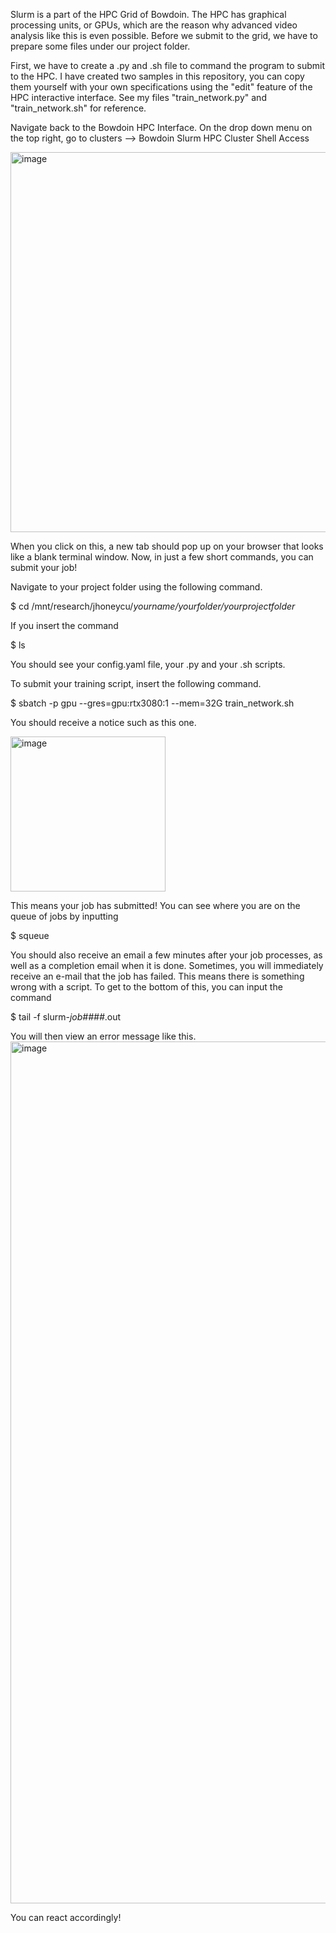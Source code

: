 Slurm is a part of the HPC Grid of Bowdoin. The HPC has graphical processing units, or GPUs, which are the reason why advanced video analysis like this is even possible. Before we submit to the grid, we have to prepare some files under our project folder. 

First, we have to create a .py and .sh file to command the program to submit to the HPC. I have created two samples in this repository, you can copy them yourself with your own specifications using the "edit" feature of the HPC interactive interface. See my files "train_network.py" and "train_network.sh" for reference. 

Navigate back to the Bowdoin HPC Interface. On the drop down menu on the top right, go to clusters --> Bowdoin Slurm HPC Cluster Shell Access

<img width="608" alt="image" src="https://user-images.githubusercontent.com/86625869/190883040-c54d7f0f-a904-4fe5-ac36-30b0df558a20.png">

When you click on this, a new tab should pop up on your browser that looks like a blank terminal window. Now, in just a few short commands, you can submit your job! 

Navigate to your project folder using the following command. 

$ cd /mnt/research/jhoneycu/_yourname/yourfolder/yourprojectfolder_

If you insert the command 

$ ls 

You should see your config.yaml file, your .py and your .sh scripts. 

To submit your training script, insert the following command. 

$ sbatch -p gpu --gres=gpu:rtx3080:1 --mem=32G train_network.sh

You should receive a notice such as this one.

<img width="248" alt="image" src="https://user-images.githubusercontent.com/86625869/190883487-1ac53b98-d3bf-46fe-9dea-2aa2113872b2.png">

This means your job has submitted! You can see where you are on the queue of jobs by inputting

$ squeue

You should also receive an email a few minutes after your job processes, as well as a completion email when it is done. Sometimes, you will immediately receive an e-mail that the job has failed. This means there is something wrong with a script. To get to the bottom of this, you can input the command

$ tail -f slurm-_job####_.out

You will then view an error message like this. 
<img width="1379" alt="image" src="https://user-images.githubusercontent.com/86625869/190883644-115046fe-c435-45a4-a6fe-45a1e02af955.png">

You can react accordingly! 
